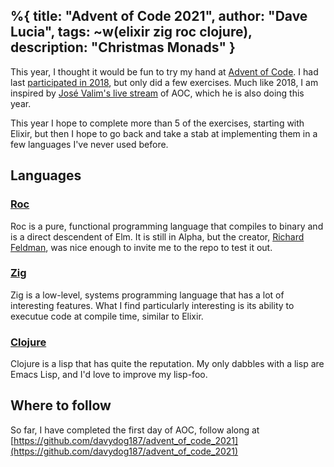 %{
    title: "Advent of Code 2021",
    author: "Dave Lucia",
    tags: ~w(elixir zig roc clojure),
    description: "Christmas Monads"
}
---

This year, I thought it would be fun to try my hand at [Advent of Code](https://adventofcode.com/). I had last [participated in 2018](https://github.com/davydog187/advent_of_code_2018), but only did a few exercises. Much like 2018, I am inspired by [José Valim's live stream](https://twitter.com/josevalim/status/1466419207361466385?s=20) of AOC, which he is also doing this year. 

This year I hope to complete more than 5 of the exercises, starting with Elixir, but then I hope to go back and take a stab at implementing them in a few languages I've never used before.

## Languages

### [Roc](https://www.roc-lang.org/)

Roc is a pure, functional programming language that compiles to binary and is a direct descendent of Elm. It is still in Alpha, but the creator, [Richard Feldman](https://twitter.com/rtfeldman), was nice enough to invite me to the repo to test it out. 

### [Zig](https://ziglang.org/)

Zig is a low-level, systems programming language that has a lot of interesting features. What I find particularly interesting is its ability to executue code at compile time, similar to Elixir.

### [Clojure](https://clojure.org)

Clojure is a lisp that has quite the reputation. My only dabbles with a lisp are Emacs Lisp, and I'd love to improve my lisp-foo.
## Where to follow

So far, I have completed the first day of AOC, follow along at [https://github.com/davydog187/advent_of_code_2021](https://github.com/davydog187/advent_of_code_2021)
